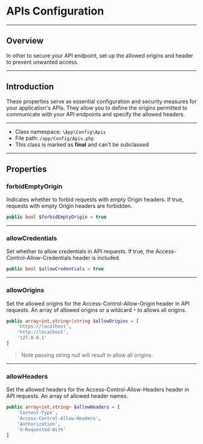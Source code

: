 # APIs Configuration

***

## Overview

In other to secure your API endpoint, set up the allowed origins and header to prevent unwanted access.

***

## Introduction

These properties serve as essential configuration and security measures for your application's APIs. They allow you to define the origins permitted to communicate with your API endpoints and specify the allowed headers.

***

* Class namespace: `\App\Config\Apis`
* File path: `/app/Config/Apis.php`
* This class is marked as **final** and can't be subclassed

***

## Properties

### forbidEmptyOrigin

Indicates whether to forbid requests with empty Origin headers.
If true, requests with empty Origin headers are forbidden.

```php
public bool $forbidEmptyOrigin = true
```

***

### allowCredentials

Set whether to allow credentials in API requests.
If true, the Access-Control-Allow-Credentials header is included.

```php
public bool $allowCredentials = true
```

***

### allowOrigins

Set the allowed origins for the Access-Control-Allow-Origin header in API requests.
An array of allowed origins or a wildcard `*` to allows all origins.

```php
public array<int,string>|string $allowOrigins = [
    'https://localhost',
    'http://localhost',
    '127.0.0.1'
]
```
> Note passing string null will result in allow all origins.

***

### allowHeaders

Set the allowed headers for the Access-Control-Allow-Headers header in API requests.
An array of allowed header names.

```php
public array<int,string> $allowHeaders = [
    'Content-Type',
    'Access-Control-Allow-Headers',
    'Authorization',
    'X-Requested-With'
]
```